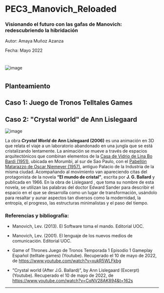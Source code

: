 # PEC3_Manovich_Reloaded
### Visionando el futuro con las gafas de Manovich: redescubriendo la hibridación

Autor: Amaya Muñoz Azanza

Fecha: Mayo 2022

#

![image](https://user-images.githubusercontent.com/104756604/167599832-bff82976-4a6c-4f22-a67e-57226df885d9.png)

#

## Planteamiento

## Caso 1: Juego de Tronos Telltales Games


## Caso 2: "Crystal world" de Ann Lislegaard
  ![image](https://user-images.githubusercontent.com/104756604/167624945-65a7f385-7328-4e1c-a008-0daaa9884363.png)

  La obra ***Crystal World*** **de Ann Lislegaard (2006)** es una animación en 3D que relata el viaje a un laboratorio abandonado en una jungla que se está cristalizando lentamente. La animación se mueve a través de espacios arquitectónicos que combinan elementos de la [Casa de Vidrio de Lina Bo Bardi (1951)](https://www.youtube.com/watch?v=8RDMVHuKGN8&t=1s),  ubicada en Morumbi, al sur de Sao Paulo, con el [Pabellón Matarazzo de Oscar Niemeyer (1957)](https://www.youtube.com/watch?v=aR-6DpASWwc), antiguo Palacio de la Industria de la misma ciudad.
  Acompañando al movimiento van apareciendo citas del protagonista de la novela **“El mundo de cristal”**, escrita por **J. G. Ballard** y publicada en 1966. En la obra de Lislegaard , que toma su nombre de esta novela, se utilizan las palabras del doctor Edward Sander para describir el espacio en el que se desarrolla como un lugar de transformación, usándolo para resaltar y aunar aspectos tan diversos como la modernidad, la entropía, el progreso, las estructuras minimalistas y el paso del tiempo.
  




### Referencias y bibliografía:
- Manovich, Lev. (2013). El Software toma el mando. Editorial UOC.

- Manovich, Lev. (2001). El lenguaje de los nuevos medios de comunicación. Editorial UOC.

- Game of Thrones Juego de Tronos Temporada 1 Episodio 1 Gameplay Español (telltale games) (Youtube). Recuperado el 10 de mayo de 2022, de https://www.youtube.com/watch?v=xukR5WLFkbg

- "Crystal world (After J.G. Ballard)", by Ann Lislegaard (Excerpt) (Youtube). Recuperado el 10 de mayo de 2022, de https://www.youtube.com/watch?v=CqNV28AK894&t=162s

---


